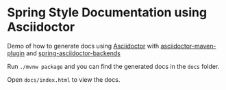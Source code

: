 # Spring Style Documentation using Asciidoctor

Demo of how to generate docs using [Asciidoctor](https://docs.asciidoctor.org/) with 
[asciidoctor-maven-plugin](https://docs.asciidoctor.org/maven-tools/latest/) and [spring-asciidoctor-backends](https://github.com/spring-io/spring-asciidoctor-backends)


Run `./mvnw package` and you can find the generated docs in the `docs` folder.

Open `docs/index.html` to view the docs.
